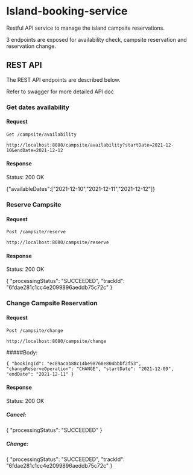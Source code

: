 # Island-booking-service
Restful API service to manage the island campsite reservations.

3 endpoints are exposed for availability check, campsite reservation and reservation change.


## REST API
The REST API endpoints are described below.

Refer to swagger for more detailed API doc

### Get dates availability

#### Request

`Get /campsite/availability`

`http://localhost:8080/campsite/availability?startDate=2021-12-10&endDate=2021-12-12`

#### Response
Status: 200 OK

{"availableDates":["2021-12-10","2021-12-11","2021-12-12"]}


### Reserve Campsite

#### Request

`Post /campsite/reserve`

`http://localhost:8080/campsite/reserve`

#### Response
Status: 200 OK

{
    "processingStatus": "SUCCEEDED",
    "trackId": "6fdae281c1cc4e2099896aeddb75c72c"
}

### Change Campsite Reservation

#### Request

`Post /campsite/change`

`http://localhost:8080/campsite/change`

#####Body:

`{
     "bookingId": "ec89acab88c14be98768e804bbbf2f53",
     "changeReserveOperation": "CHANGE",
     "startDate": "2021-12-09",
     "endDate": "2021-12-11"
 }`

#### Response
Status: 200 OK

##### Cancel:
{
    "processingStatus": "SUCCEEDED"
}

##### Change:

{
    "processingStatus": "SUCCEEDED",
    "trackId": "6fdae281c1cc4e2099896aeddb75c72c"
}
